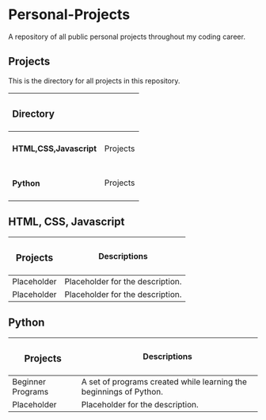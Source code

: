 # Personal-Projects

A repository of all public personal projects throughout my coding career.

## Projects

This is the directory for all projects in this repository.

|<h3>Directory</h3>||
|:---|---:|
|<h4>HTML,CSS,Javascript</h4>|Projects|
|<h4>Python</h4>|Projects|

## HTML, CSS, Javascript

|<h3>Projects</h3>|Descriptions|
|---|---|
|Placeholder|Placeholder for the description.|
|Placeholder|Placeholder for the description.|

## Python

|<h3>Projects</h3>|Descriptions|
|---|---|
|Beginner Programs|A set of programs created while learning the beginnings of Python.|
|Placeholder|Placeholder for the description.|
